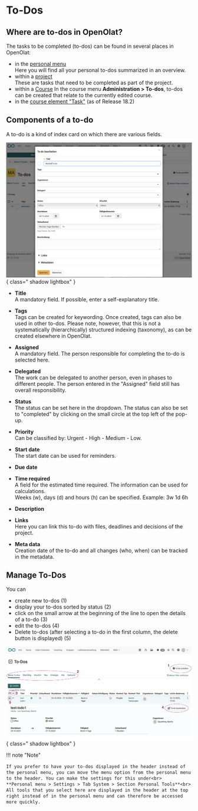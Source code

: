 # To-Dos

## Where are to-dos in OpenOlat?

The tasks to be completed (to-dos) can be found in several places in OpenOlat:

* in the [personal menu](../personal_menu/To-Dos.md)<br>
Here you will find all your personal to-dos summarized in an overview.
* within a [project](../area_modules/Project_Todos.md)<br>
These are tasks that need to be completed as part of the project.
* within a [Course](../learningresources/Course_todos.md)
In the course menu **Administration > To-dos**, to-dos can be created that relate to the currently edited course.
* in the [course element "Task"](../learningresources/Course_Element_Task.md)
(as of Release 18.2)

## Components of a to-do

A to-do is a kind of index card on which there are various fields. 

![to_do_basics_elements_v1_de.png](assets/to_do_basics_elements_v1_de.png){ class=" shadow lightbox" }

* **Title**<br>
A mandatory field. If possible, enter a self-explanatory title.
* **Tags**<br>
Tags can be created for keywording. Once created, tags can also be used in other to-dos. Please note, however, that this is not a systematically (hierarchically) structured indexing (taxonomy), as can be created elsewhere in OpenOlat.
* **Assigned**<br> 
A mandatory field. The person responsible for completing the to-do is selected here.
* **Delegated**<br> The work can be delegated to another person, even in phases to different people. The person entered in the "Assigned" field still has overall responsibility.
* **Status**<br>
The status can be set here in the dropdown. The status can also be set to "completed" by clicking on the small circle at the top left of the pop-up.
* **Priority**<br>
Can be classified by: Urgent - High - Medium - Low.
* **Start date**<br>
The start date can be used for reminders.
* **Due date**<br>
  
* **Time required**<br>
A field for the estimated time required. The information can be used for calculations.<br>
Weeks (w), days (d) and hours (h) can be specified. Example: 3w 1d 6h
* **Description**<br>

* **Links**<br>
Here you can link this to-do with files, deadlines and decisions of the project.
* **Meta data**<br>
Creation date of the to-do and all changes (who, when) can be tracked in the metadata.




## Manage To-Dos

You can

* create new to-dos (1)
* display your to-dos sorted by status (2)
* click on the small arrow at the beginning of the line to open the details of a to-do (3)
* edit the to-dos (4)
* Delete to-dos (after selecting a to-do in the first column, the delete button is displayed) (5)

![to-do_example_v1_de.png](assets/to-do_example_v1_de.png){ class=" shadow lightbox" }


!!! note "Note"

    If you prefer to have your to-dos displayed in the header instead of the personal menu, you can move the menu option from the personal menu to the header. You can make the settings for this under<br>
    **Personal menu > Settings > Tab System > Section Personal Tools**<br>
    All tools that you select here are displayed in the header at the top right instead of in the personal menu and can therefore be accessed more quickly.